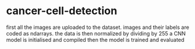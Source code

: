 # cancer-cell-detection
first all the images are uploaded to the dataset.
images and their labels are coded as ndarrays.
the data is then normalized by dividing by 255
a CNN model is initialised and compiled
then the model is trained and evaluated
